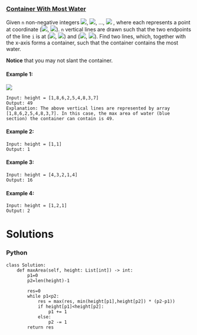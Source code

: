 ### [Container With Most Water](https://leetcode.com/problems/container-with-most-water/) <br>

Given `n` non-negative integers <img src="https://render.githubusercontent.com/render/math?math=a_1">, <img src="https://render.githubusercontent.com/render/math?math=a_2">, ..., <img src="https://render.githubusercontent.com/render/math?math=a_n"> , where each represents a point at coordinate (<img src="https://render.githubusercontent.com/render/math?math=a_i">, <img src="https://render.githubusercontent.com/render/math?math=i">). `n` vertical lines are drawn such that the two endpoints of the line `i` is at (<img src="https://render.githubusercontent.com/render/math?math=i">, <img src="https://render.githubusercontent.com/render/math?math=a_i">) and (<img src="https://render.githubusercontent.com/render/math?math=i">, <img src="https://render.githubusercontent.com/render/math?math=0">). Find two lines, which, together with the x-axis forms a container, such that the container contains the most water.

**Notice** that you may not slant the container.



#### Example 1:
<img src="../../../../images/11question_11.jpg">

```
Input: height = [1,8,6,2,5,4,8,3,7]
Output: 49
Explanation: The above vertical lines are represented by array [1,8,6,2,5,4,8,3,7]. In this case, the max area of water (blue section) the container can contain is 49.

```

#### Example 2:

```
Input: height = [1,1]
Output: 1

```

#### Example 3:

```
Input: height = [4,3,2,1,4]
Output: 16

```

#### Example 4:

```
Input: height = [1,2,1]
Output: 2

```


# Solutions

### Python
```
class Solution:
    def maxArea(self, height: List[int]) -> int:
        p1=0
        p2=len(height)-1
        
        res=0
        while p1<p2:
            res = max(res, min(height[p1],height[p2]) * (p2-p1))
            if height[p1]<height[p2]:
                p1 += 1
            else:
                p2 -= 1
        return res

```
